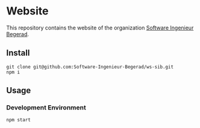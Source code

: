 # Website

This repository contains the website of the organization
[Software Ingenieur Begerad](https://SwIngBe.de).

## Install

```
git clone git@github.com:Software-Ingenieur-Begerad/ws-sib.git
npm i
```


## Usage

### Development Environment

```
npm start
```
